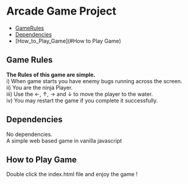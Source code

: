 # Arcade Game Project

* [GameRules](#GameRules)
* [Dependencies](#Dependencies)
* [How_to_Play_Game](#How to Play Game)


## Game Rules
**The Rules of this game are simple.**  
i) When game starts you have enemy bugs running across the screen.  
ii) You are the ninja Player.  
iii) Use the &larr;, &uarr;, &rarr; and &darr; to move the player to the water.  
iv) You may restart the game if you complete it successfully.

## Dependencies
No dependencies.  
A simple web based game in vanilla javascript

## How to Play Game
Double click the index.html file and enjoy the game !



